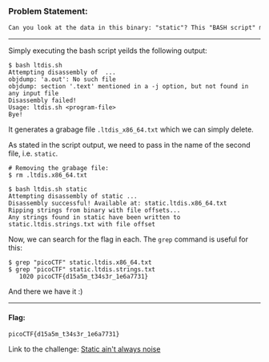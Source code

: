### Problem Statement:
```txt
Can you look at the data in this binary: "static"? This "BASH script" might help!
```

---

Simply executing the bash script yeilds the following output:

```console
$ bash ltdis.sh
Attempting disassembly of  ...
objdump: 'a.out': No such file
objdump: section '.text' mentioned in a -j option, but not found in any input file
Disassembly failed!
Usage: ltdis.sh <program-file>
Bye!
```
It generates a grabage file `.ltdis_x86_64.txt` which we can simply delete.

As stated in the script output, we need to pass in the name of the second file, i.e. `static`.


```console
# Removing the grabage file:
$ rm .ltdis.x86_64.txt

$ bash ltdis.sh static
Attempting disassembly of static ...
Disassembly successful! Available at: static.ltdis.x86_64.txt
Ripping strings from binary with file offsets...
Any strings found in static have been written to static.ltdis.strings.txt with file offset
```

Now, we can search for the flag in each. The `grep` command is useful for this:

```console
$ grep "picoCTF" static.ltdis.x86_64.txt
$ grep "picoCTF" static.ltdis.strings.txt
   1020 picoCTF{d15a5m_t34s3r_1e6a7731}
```

And there we have it :)

---

#### Flag:
    picoCTF{d15a5m_t34s3r_1e6a7731}


Link to the challenge: [Static ain't always noise](https://play.picoctf.org/practice/challenge/163)
